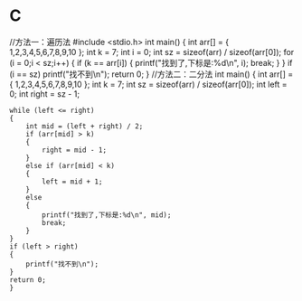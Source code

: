 # C
//方法一：遍历法
#include <stdio.h>
int main()
{
	int arr[] = { 1,2,3,4,5,6,7,8,9,10 };
	int k = 7;
	int i = 0;
	int sz = sizeof(arr) / sizeof(arr[0]);
	for (i = 0;i < sz;i++)
	{
		if (k == arr[i])
		{
			printf("找到了,下标是:%d\n", i);
			break;
		}
	}
	if (i == sz)
		printf("找不到\n");
		return 0;
}
//方法二：二分法
int main()
{
	int arr[] = { 1,2,3,4,5,6,7,8,9,10 };
	int k = 7;
	int sz = sizeof(arr) / sizeof(arr[0]);
	int left = 0;
	int right = sz - 1;

	while (left <= right)
	{
		int mid = (left + right) / 2;
		if (arr[mid] > k)
		{
			right = mid - 1;
		}
		else if (arr[mid] < k)
		{
			left = mid + 1;
		}
		else
		{
			printf("找到了,下标是:%d\n", mid);
			break;
		}
	}
	if (left > right)
	{
		printf("找不到\n");
	}
	return 0;
	}
